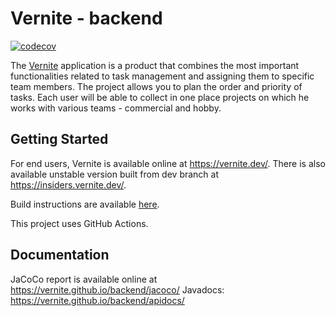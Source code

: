 # Vernite - backend

[![codecov](https://codecov.io/gh/Vernite/backend/branch/master/graph/badge.svg?token=NMNV4JXROB)](https://codecov.io/gh/Vernite/backend)

The [Vernite](https://vernite.dev/) application is a product that combines the most important functionalities related to task management and assigning them to specific team members. The project allows you to plan the order and priority of tasks. Each user will be able to collect in one place projects on which he works with various teams - commercial and hobby.

## Getting Started

For end users, Vernite is available online at https://vernite.dev/. There is also available unstable version built from dev branch at https://insiders.vernite.dev/.

Build instructions are available [here](BUILDING.md).

This project uses GitHub Actions.

## Documentation

JaCoCo report is available online at https://vernite.github.io/backend/jacoco/
Javadocs: https://vernite.github.io/backend/apidocs/
